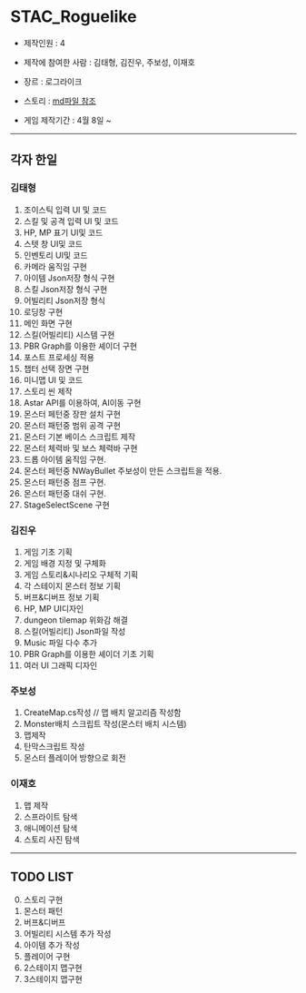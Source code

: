 ﻿# STAC_Roguelike

- 제작인원 : 4

- 제작에 참여한 사람 : 김태형, 김진우, 주보성, 이재호

- 장르 : 로그라이크

- 스토리 : [md파일 참조](https://github.com/Hulkstd/STAC_Roguelike/blob/master/%EC%8A%A4%ED%86%A0%EB%A6%AC.md)

- 게임 제작기간 : 4월 8일 ~

------------------------

## 각자 한일

### 김태형
1. 조이스틱 입력 UI 및 코드 
2. 스킬 및 공격 입력 UI 및 코드
3. HP, MP 표기 UI및 코드
4. 스텟 창 UI및 코드
5. 인벤토리 UI및 코드
6. 카메라 움직임 구현
7. 아이템 Json저장 형식 구현
8. 스킬 Json저장 형식 구현
9. 어빌리티 Json저장 형식 
10. 로딩창 구현
11. 메인 화면 구현
12. 스킬(어빌리티) 시스템 구현
13. PBR Graph를 이용한 셰이더 구현
14. 포스트 프로세싱 적용
15. 챕터 선택 장면 구현
16. 미니맵 UI 및 코드
17. 스토리 씬 제작
18. Astar API를 이용하여, AI이동 구현
19. 몬스터 페턴중 장판 설치 구현
20. 몬스터 패턴중 범위 공격 구현
21. 몬스터 기본 베이스 스크립트 제작
22. 몬스터 체력바 및 보스 체력바 구현
23. 드롭 아이템 움직임 구현.
24. 몬스터 페턴중 NWayBullet 주보성이 만든 스크립트을 적용.
25. 몬스터 패턴중 점프 구현.
26. 몬스터 패턴중 대쉬 구현.
27. StageSelectScene 구현

### 김진우
1. 게임 기초 기획
2. 게임 배경 지정 및 구체화
3. 게임 스토리&시나리오 구체적 기획
4. 각 스테이지 몬스터 정보 기획
5. 버프&디버프 정보 기획
6. HP, MP UI디자인
7. dungeon tilemap 위화감 해결
8. 스킬(어빌리티) Json파일 작성
9. Music 파일 다수 추가
10. PBR Graph를 이용한 셰이더 기초 기획
11. 여러 UI 그래픽 디자인

### 주보성
1. CreateMap.cs작성 // 맵 배치 알고리즘 작성함
2. Monster배치 스크립트 작성(몬스터 배치 시스템)
3. 맵제작
4. 탄막스크립트 작성
5. 몬스터 플레이어 방향으로 회전

### 이재호
1. 맵 제작
2. 스프라이트 탐색 
3. 애니메이션 탐색
4. 스토리 사진 탐색
------------------

## TODO LIST

0. 스토리 구현
1. 몬스터 패턴
2. 버프&디버프
3. 어빌리티 시스템 추가 작성
4. 아이템 추가 작성
5. 플레이어 구현
6. 2스테이지 맵구현
7. 3스테이지 맵구현
